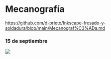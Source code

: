# Mecanografía

https://github.com/d-prieto/Inkscape-fresado-y-soldadura/blob/main/Mecanograf%C3%ADa.md


### 15 de septiembre


![](https://raw.githubusercontent.com/miguelamgel1107/1er-trimestre-/main/Captura%20de%20pantalla%20de%202021-09-15%2012-22-23.png)
